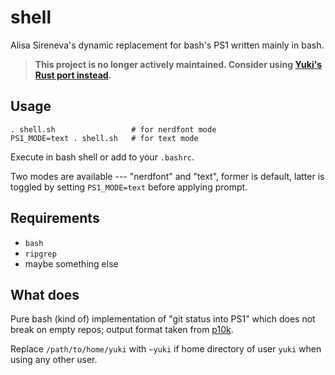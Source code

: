 # shell

Alisa Sireneva's dynamic replacement for bash's PS1 written mainly in bash.

> **This project is no longer actively maintained. Consider using [Yuki's Rust port instead](https://github.com/yuki0iq/bash-status-line-2).**

## Usage

```
. shell.sh                 # for nerdfont mode
PS1_MODE=text . shell.sh   # for text mode
```

Execute in bash shell or add to your `.bashrc`.

Two modes are available --- "nerdfont" and "text", former is default, latter is toggled by setting `PS1_MODE=text` before applying prompt.

## Requirements

- `bash`
- `ripgrep`
- maybe something else

## What does

Pure bash (kind of) implementation of "git status into PS1" which does not break on empty repos; output format taken from [p10k](https://github.com/romkatv/powerlevel10k).

Replace `/path/to/home/yuki` with `~yuki` if home directory of user `yuki` when using any other user.

